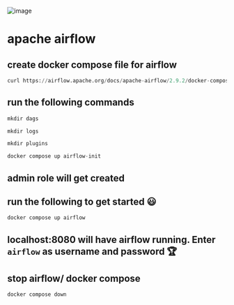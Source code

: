 ![image](https://github.com/SHRIDHARKN/data_science/assets/74343939/7ce30c09-0538-440b-81f8-641ea77fb3b0)

# apache airflow
## create docker compose file for airflow
```python
curl https://airflow.apache.org/docs/apache-airflow/2.9.2/docker-compose.yaml -o docker-compose.yaml
```
## run the following commands
```python
mkdir dags
```
```python
mkdir logs
```
```python
mkdir plugins
```
```python
docker compose up airflow-init
```
## admin role will get created
## run the following to get started 😃
```python
docker compose up airflow
```
## localhost:8080 will have airflow running. Enter `airflow` as username and password 🏆
## stop airflow/ docker compose
```python
docker compose down
```
